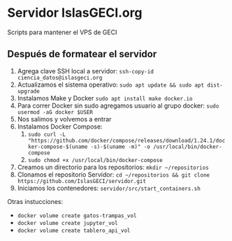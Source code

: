 # Servidor IslasGECI.org

Scripts para mantener el VPS de GECI

## Después de formatear el servidor

1. Agrega clave SSH local a servidor: `ssh-copy-id ciencia_datos@islasgeci.org`
1. Actualizamos el sistema operativo: `sudo apt update && sudo apt dist-upgrade`
1. Instalamos Make y Docker `sudo apt install make docker.io`
1. Para correr Docker sin sudo agregamos usuario al grupo docker: `sudo usermod -aG docker $USER`
1. Nos salimos y volvemos a entrar
1. Instalamos Docker Compose:
    1. `sudo curl -L "https://github.com/docker/compose/releases/download/1.24.1/docker-compose-$(uname -s)-$(uname -m)" -o /usr/local/bin/docker-compose`
    1. `sudo chmod +x /usr/local/bin/docker-compose`
1. Creamos un directorio para los repositorios: `mkdir ~/repositorios`
1. Clonamos el repositorio Servidor: `cd ~/repositorios && git clone https://github.com/IslasGECI/servidor.git`
1. Iniciamos los contenedores: `servidor/src/start_containers.sh`

Otras instucciones:

- `docker volume create gatos-trampas_vol`
- `docker volume create jupyter_vol`
- `docker volume create tablero_api_vol`

